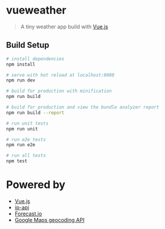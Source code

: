 # vueweather

> A tiny weather app build with [Vue.js](https://vuejs.org/)

## Build Setup

``` bash
# install dependencies
npm install

# serve with hot reload at localhost:8080
npm run dev

# build for production with minification
npm run build

# build for production and view the bundle analyzer report
npm run build --report

# run unit tests
npm run unit

# run e2e tests
npm run e2e

# run all tests
npm test
```

# Powered by

- [Vue.js](https://vuejs.org/)
- [ip-api](http://ip-api.com/)
- [Forecast.io](https://darksky.net/dev/)
- [Google Maps geocoding API](https://developers.google.com/maps/documentation/geocoding/intro)
